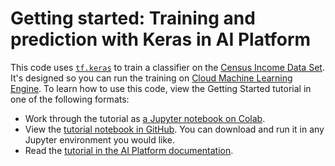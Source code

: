 # Getting started: Training and prediction with Keras in AI Platform

This code uses [`tf.keras`](https://www.tensorflow.org/guide/keras) to train a
classifier on the [Census Income Data
Set](https://archive.ics.uci.edu/ml/datasets/Census+Income). It's designed so
you can run the training on [Cloud Machine Learning
Engine](https://cloud.google.com/ml-engine). To learn how to use this code, view
the Getting Started tutorial in one of the following formats:

* Work through the tutorial as [a Jupyter notebook on
  Colab](https://colab.research.google.com/github/GoogleCloudPlatform/ai-platform-samples/blob/main/notebooks/samples/tensorflow/keras/getting_started_keras.ipynb).
* View the [tutorial notebook in
  GitHub](../../../../notebooks/samples/tensorflow/keras/getting-started-keras.ipynb). You can
  download and run it in any Jupyter environment you would like.
* Read the [tutorial in the AI Platform
  documentation](https://cloud.google.com/ml-engine/docs/tensorflow/getting-started-keras).
